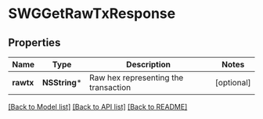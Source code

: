 # SWGGetRawTxResponse

## Properties
Name | Type | Description | Notes
------------ | ------------- | ------------- | -------------
**rawtx** | **NSString*** | Raw hex representing the transaction | [optional] 

[[Back to Model list]](../README.md#documentation-for-models) [[Back to API list]](../README.md#documentation-for-api-endpoints) [[Back to README]](../README.md)


